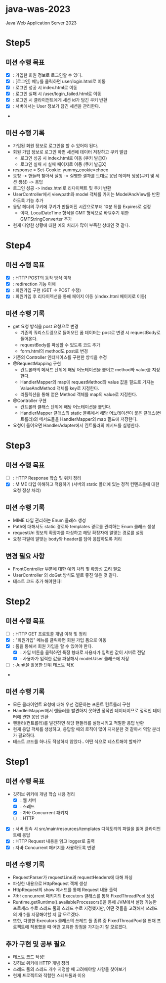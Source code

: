 # java-was-2023
Java Web Application Server 2023

# Step5
## 미션 수행 목표
- [X] : 가입한 회원 정보로 로그인할 수 있다.
- [X] : [로그인] 메뉴를 클릭하면 user/login.html로 이동
- [X] : 로그인 성공 시 index.html로 이동
- [X] : 로그인 실패 시 /user/login_failed.html로 이동
- [X] : 로그인 시 클라이언트에게 세션 id가 담긴 쿠키 반환
- [X] : 서버에서는 User 정보가 담긴 세션을 관리한다.
-  

## 미션 수행 기록
- 가입된 회원 정보로 로그인을 할 수 있어야 된다.
- 회원 가입 정보로 로그인 하면 세션에 데이터 저장하고 쿠키 발급
  - 로그인 성공 시 index.html로 이동 (쿠키 발급O)
  - 로그인 실패 시 실패 페이지로 이동 (쿠키 발급X)
- response = Set-Cookie: yummy_cookie=choco
- 요청 -> 핸들러 찾아서 실행 -> 실행한 결과를 토대로 응답 데이터 생성(쿠키 및 세션 생성) -> 응답
- 로그인 성공 -> index.html로 리다이렉트 및 쿠키 반환
- UserController에서 viewpath와 model 객체를 가지는 ModelAndView를 반환하도록 기능 추가
- 응답 헤더의 쿠키에 쿠키가 만들어진 시간으로부터 10분 뒤를 Expires로 설정
  - 이때, LocalDateTime 형식을 GMT 형식으로 바꿔주기 위한 GMTStringConverter 추가
- 현재 다양한 상황에 대한 예외 처리가 많이 부족한 상태인 것 같다.

# Step4
## 미션 수행 목표
- [X] : HTTP POST의 동작 방식 이해
- [X] : redirection 기능 이해
- [X] : 회원가입 구현 (GET -> POST 수정)
- [X] : 회원가입 후 리다이렉션을 통해 페이지 이동 (/index.html 페이지로 이동)

## 미션 수행 기록
- get 요청 방식을 post 요청으로 변경
  - 기존의 쿼리스트링으로 들어오던 폼 데이터는 post로 변경 시 requestBody로 들어온다.
  - requestBody를 파싱할 수 있도록 코드 추가
  - form.html의 method도 post로 변경
- 기존의 Controller 인터페이스를 구현한 방식을 수정
- @RequestMapping 구현
  - 컨트롤러의 메서드 단위에 해당 어노테이션을 붙이고 method와 value를 지정한다.
  - HandlerMapper의 map에 requestMethod와 value 값을 필드로 가지는 ValueAndMethod 객체를 key로 지정한다.
  - 리플렉션을 통해 얻은 Method 객체를 map의 value로 지정한다.
- @Controller 구현
  - 컨트롤러 클래스 단위에 해당 어노테이션을 붙인다.
  - HandlerMapper 클래스의 static 블록에서 해당 어노테이션이 붙은 클래스(컨트롤러)의 메서드들을 HandlerMapper의 map 필드에 저장한다.
- 요청이 들어오면 HandlerAdapter에서 컨트롤러의 메서드를 실행한다.

# Step3
## 미션 수행 목표
- [ ] : HTTP Response 학습 및 위키 정리
- [X] : MIME 타입 이해하고 적용하기 (서버의 static 폴더에 있는 정적 컨텐츠들에 대한 요청 정상 처리)

## 미션 수행 기록
- MIME 타입 관리하는 Enum 클래스 생성
- Path에 대해서도 static 경로와 templates 경로를 관리하는 Enum 클래스 생성
- requestUri 정보의 확장자를 파싱하고 해당 확장자에 알맞는 경로를 설정
- 요청 파일에 알맞는 body와 header를 담아 응답하도록 처리

## 변경 필요 사항
- FrontController 부분에 대한 예외 처리 및 확장성 고려 필요
- UserController 의 doGet 방식도 별로 좋진 않은 것 같다.
- 테스트 코드 추가 해야한다! 

# Step2
## 미션 수행 목표
- [ ] : HTTP GET 프로토콜 개념 이해 및 정리
- [X] : "회원가입" 메뉴를 클릭하면 회원 가입 폼으로 이동
- [X] : 폼을 통해서 회원 가입을 할 수 있어야 한다.
  - [X] : 가입 버튼을 클릭하면 특정 형태로 사용자가 입력한 값이 서버로 전달
  - [X] : 사용자가 입력한 값을 파싱해서 model.User 클래스에 저장
- [ ] : Junit을 활용한 단위 테스트 적용
- 

## 미션 수행 기록
- 모든 클라이언트 요청에 대해 우선 검문하는 프론트 컨트롤러 구현
- HandlerMapper에서 핸들러를 발견하지 못하면 정적인 데이터이므로 정적인 데이터에 관한 응답 반환
- 핸들러(컨트롤러)를 발견하면 해당 핸들러를 실행시키고 적절한 응답 반환
- 현재 응답 객체를 생성하고, 응답할 때의 로직이 많이 지저분한 것 같아서 역할 분리가 필요하다.
- 테스트 코드를 하나도 작성하지 않았다.. 어떤 식으로 테스트해야 할까?? 


# Step1
## 미션 수행 목표
- 깃허브 위키에 개념 학습 내용 정리 
  - [X] : 웹 서버
  - [X] : 스레드
  - [X] : 자바 Concurrent 패키지
  - [ ] : HTTP
- [X] : 서버 접속 시 src/main/resources/templates 디렉토리의 파일을 읽어 클라이언트에 응답
- [X] : HTTP Request 내용을 읽고 logger로 출력
- [X] : 자바 Concurrent 패키지를 사용하도록 변경

## 미션 수행 기록
- RequestParser가 requestLine과 requestHeaders에 대해 파싱
- 파싱한 내용으로 HttpRequest 객체 생성
- HttpRequest의 show 메서드를 통해 Request 내용 출력
- 자바 concurrent 패키지의 Executors 클래스를 통해 FixedThreadPool 생성
- Runtime.getRuntime().availableProcessors()을 통해 JVM에서 실행 가능한 프로세스 수로 스레드 풀의 스레드 수로 지정했지만,
  어떤 것들을 고려해서 쓰레드의 개수를 지정해야할 지 잘 모르겠다.
- 또한, 다양한 Executors 클래스의 쓰레드 풀 종류 중 FixedThreadPool을 현재 프로젝트에 적용했을 때 어떤 고유한 장점을 가지는지 잘 모르겠다.   

## 추가 구현 및 공부 필요
- 테스트 코드 작성!
- 깃허브 위키에 HTTP 개념 정리
- 스레드 풀의 스레드 개수 지정할 때 고려해야할 사항들 찾아보기
- 현재 프로젝트와 적합한 스레드풀과 이유

